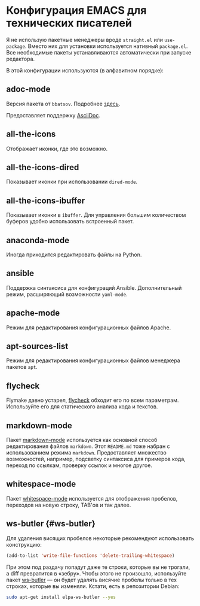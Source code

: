 # Конфигурация EMACS для технических писателей

Я не использую пакетные менеджеры вроде `straight.el` или `use-package`. Вместо них для установки используется нативный `package.el`. Все необходимые пакеты устанавливаются автоматически при запуске редактора.

В этой конфигурации используются (в алфавитном порядке):

## adoc-mode

Версия пакета от `bbatsov`. Подробнее [здесь](https://github.com/bbatsov/adoc-mode).

Предоставляет поддержку [AsciiDoc](https://docs.asciidoctor.org/asciidoc/).

## all-the-icons

Отображает иконки, где это возможно.

## all-the-icons-dired

Показывает иконки при использовании `dired-mode`.

## all-the-icons-ibuffer

Показывает иконки в `ibuffer`. Для управления большим количеством буферов удобно использовать встроенный пакет.

## anaconda-mode

Иногда приходится редактировать файлы на Python.

## ansible

Поддержка синтаксиса для конфигураций Ansible. Дополнительный режим, расширяющий возможности `yaml-mode`.

## apache-mode

Режим для редактирования конфигурационных файлов Apache.

## apt-sources-list

Режим для редактирования конфигурационных файлов менеджера пакетов `apt`.

## flycheck

Flymake давно устарел, [flycheck](https://www.flycheck.org/) обходит его по всем параметрам. Используйте его для статического анализа кода и текстов.

## markdown-mode

Пакет [markdown-mode](https://github.com/jrblevin/markdown-mode) используется как основной способ редактирования файлов `markdown`. Этот `README.md` тоже набран с использованием режима `markdown`. Предоставляет множество возможностей, например, подсветку синтаксиса для примеров кода, переход по ссылкам, проверку ссылок и многое другое.

## whitespace-mode

Пакет [whitespace-mode](https://www.emacswiki.org/emacs/WhiteSpace) используется для отображения пробелов, переходов на новую строку, TAB'ов и так далее.

## ws-butler {#ws-butler}

Для удаления висящих пробелов некоторые рекомендуют использовать конструкцию:

```lisp
(add-to-list 'write-file-functions 'delete-trailing-whitespace)
```

При этом под раздачу попадут даже те строки, которые вы не трогали, а diff превратится в «зебру». Чтобы этого не произошло, используйте пакет [ws-butler](https://github.com/lewang/ws-butler) — он будет удалять висячие пробелы только в тех строках, которые вы изменяли. Кстати, есть в репозитории Debian:

```bash
sudo apt-get install elpa-ws-butler --yes
```
